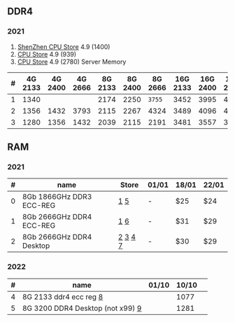 ## DDR4

### 2021

1. [ShenZhen CPU Store](https://aliexpress.ru/item/4000770450335.html?af=135875_1&utm_campaign=135875_1&aff_platform=portals-tool&utm_medium=cpa&afref=https%3A%2F%2Fwww.youtube.com&cn=42qm3xvfgdiywza0sbkr49cwz3lqxh6f&dp=v5_42qm3xvfgdiywza0sbkr49cwz3lqxh6f&cv=38517779&product_id=4000770450335&sk=_d7Wwn2s&aff_trace_key=c452da159b6b4031a0c62f29c92617e0-1609255995355-07879-_d7Wwn2s&terminal_id=e8b38080e7fc4bdb979c7f012f1f8489&utm_source=epn&utm_content=38517779&sku_id=10000007639054720) 4.9 (1400)
2. [CPU Store](https://www.aliexpress.com/item/4000542795972.html?af=135875_1&utm_campaign=135875_1&aff_platform=api&utm_medium=cpa&afref=https%3A%2F%2Fwww.youtube.com&cn=42qm3xvfdh766o6nmo1gp4yiyz8iztfl&dp=v5_42qm3xvfdh766o6nmo1gp4yiyz8iztfl&cv=38606168&product_id=4000542795972&sk=_d7G4VpN&aff_trace_key=398d74bbe56e4fb9a9020bcea669db33-1609255995427-07802-_d7G4VpN&terminal_id=e8b38080e7fc4bdb979c7f012f1f8489&utm_source=epn&utm_content=38606168) 4.9 (939)
3. [CPU Store](https://aliexpress.ru/item/4000595417045.html?spm=a2g0o.detail.0.0.290c4fb5fIW1hw&gps-id=pcDetailCartBuyAlsoBuy&scm=1007.12908.197732.0&scm_id=1007.12908.197732.0&scm-url=1007.12908.197732.0&pvid=edd57ee4-a2f4-4391-b0a0-e71306b2ac76&_t=gps-id:pcDetailCartBuyAlsoBuy,scm-url:1007.12908.197732.0,pvid:edd57ee4-a2f4-4391-b0a0-e71306b2ac76,tpp_buckets:21387%230%23183380%230&sku_id=10000003716758506) 4.9 (2780) Server Memory

| # | 4G 2133 | 4G 2400 | 4G 2666 | 8G 2133 | 8G 2400 | 8G 2666 | 16G 2133 | 16G 2400 | 16G 2666 | 32G 2133 | 32G 2400 | 32G 2666 | 8G 3200 | 16G 3200 |
| --- | --- | --- | --- | --- | --- | --- | --- | --- | --- | --- | --- | --- | --- | --- |
| 1 | 1340 |  |  | 2174 | 2250 | `3755` | 3452 | 3995 | 4894 |  | 7549 |
| 2 | 1356 | 1432 | 3793 | 2115 | 2267 | 4324 | 3489 | 4096 | 4931 | 7275 | 7578 | 9559 |
| 3 | 1280 | 1356 | 1432 | 2039 | 2115 | 2191 | 3481 | 3557 | 3663 | 7047 | 7275 | 7578 | 2267 | 3784 |

## RAM

### 2021

| # | name | Store | 01/01 | 18/01 | 22/01 |
| --- | --- | --- | --- | --- | --- |
| 0 | 8Gb 1866GHz DDR3 ECC-REG | [1](https://aliexpress.ru/item/32858884585.html 'AliExpress - Yao Yue Store') [5](https://www.aliexpress.com/item/32831327978.html 'AliExpress - adkg816 Store') | - | $25 | $24 |
| 1 | 8Gb 2666GHz DDR4 ECC-REG | [1](https://aliexpress.ru/item/33009776003.html 'AliExpress - Yao Yue Store') [6](https://www.aliexpress.com/item/4000595417045.html 'AliExpress - CPU Store') | - | $31 | $29 |
| 2 | 8Gb 2666GHz DDR4 Desktop | [2](https://www.aliexpress.com/item/1005001627188360.html 'AliExpress - RASALAS - RA Store') [3](https://www.aliexpress.com/item/32963414963.html 'AliExpress - TANBASSH - TANBASSH Official Store') [4](https://aliexpress.ru/item/4000796954250.html 'AliExpress - Kingston - YONGXINSHENG YongXinSheng Store') [7](https://aliexpress.ru/item/4001056861459.html 'AliExpress - ANKOWALL - YksMemory Store') | - | $30 | $29 |

### 2022

| # | name | 01/10 | 10/10 |  |
| --- | --- | --- | --- | --- |
| 4 | 8G 2133 ddr4 ecc reg [8](https://aliexpress.ru/item/33002249520.html?mp=1&af=1954_135875&utm_campaign=1954_135875&aff_platform=api-new-link-generate&utm_medium=cpa&sku_id=67026594747&cn=2100rl51ah8e5gsz1tc9kq8a3k4siaze&dp=2100rl51ah8e5gsz1tc9kq8a3k4siaze&aff_fcid=3d7c181aa11f406ebf0cc01e21038fac-1668093642124-04754-_DDAEUwn&cv=2&aff_fsk=_DDAEUwn&_ga=2.117540301.510373177.1611083075-5041542.1602591723&sk=_DDAEUwn&aff_trace_key=3d7c181aa11f406ebf0cc01e21038fac-1668093642124-04754-_DDAEUwn&terminal_id=73a0bf6c07d04febac9c1608e82e7bc7&utm_source=aerkol&utm_content=2 'RE Store') |  | 1077 |  |
| 5 | 8G 3200 DDR4 Desktop (not x99) [9](https://aliexpress.ru/item/1005004564683502.html?af=1954_135875&utm_campaign=1954_135875&aff_platform=api-new-link-generate&utm_medium=cpa&cn=20rurl51qjb49mgq7tuin40t6oqo7dsy&dp=20rurl51qjb49mgq7tuin40t6oqo7dsy&aff_fcid=0bef7cfb26c14529a0a1c17866c546c6-1668094220141-03011-_DdxHbVt&cv=2&aff_fsk=_DdxHbVt&_ga=2.53962600.1924392999.1667251813-772183988.1645731011&sk=_DdxHbVt&aff_trace_key=0bef7cfb26c14529a0a1c17866c546c6-1668094220141-03011-_DdxHbVt&terminal_id=73a0bf6c07d04febac9c1608e82e7bc7&utm_source=aerkol&utm_content=2&sku_id=12000029639412928 'BillionR Store') |  | 1281 |  |
